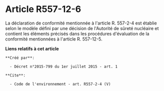 # Article R557-12-6

La déclaration de conformité mentionnée à l'article R. 557-2-4 est établie selon le modèle défini par une décision de
l'Autorité de sûreté nucléaire et contient les éléments précisés dans les procédures d'évaluation de la conformité
mentionnées à l'article R. 557-12-5.

**Liens relatifs à cet article**

	**Créé par**:

	  - Décret n°2015-799 du 1er juillet 2015 - art. 1

	**Cite**:

	  - Code de l'environnement - art. R557-2-4 (V)
